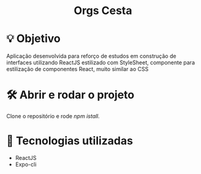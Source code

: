 <h1 align="center">Orgs Cesta</h1>

# 💡 Objetivo 

<p> Aplicação desenvolvida para reforço de estudos em construção de interfaces utilizando ReactJS estilizado com StyleSheet, 
  componente para estilização de componentes React, muito similar ao CSS</p>

# 🛠️ Abrir e rodar o projeto

<p>Clone o repositório e rode <i> npm istall. </i></p> 

# 📱 Tecnologias utilizadas

<ul>
  <li>ReactJS</li>
  <li>Expo-cli</li>
</ul>
